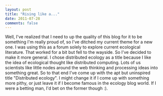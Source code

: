 ```yaml
---
layout: post
title: "Rising like a..."
date: 2011-07-28
comments: false
---
```


<div class='post'>
Well, I've realized that I need to up the quality of this blog for it to be something I'm really proud of, so I've ditched my current theme for a new one.   I was using this as a forum solely to  explore current ecological literature.  That worked for a bit but fell to the wayside.  So I've decided to make it more general.  I chose distributed ecology as a title because I like the idea of ecological thought like distributed computing.  Lots of us scientists like little nodes around the web thinking and processing ideas into something great.  So to that end I've come up with the apt but uninspired title "Distributed ecology".  I might change it if I come up with something more pithy, or just leave it if I become famous in the ecology blog world.  If I were a betting man, I'd bet on the former though :).</div>
